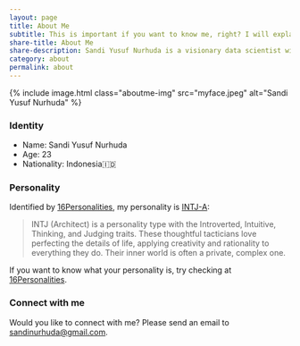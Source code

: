 ```yaml
---
layout: page
title: About Me
subtitle: This is important if you want to know me, right? I will explain it comprehensively.
share-title: About Me
share-description: Sandi Yusuf Nurhuda is a visionary data scientist with a thirst for understanding the intricate mechanisms governing data.
category: about
permalink: about
---
```


{% include image.html
    class="aboutme-img"
    src="myface.jpeg"
    alt="Sandi Yusuf Nurhuda"
%}

### Identity

- Name: Sandi Yusuf Nurhuda
- Age: 23
- Nationality: Indonesia🇮🇩

### Personality

Identified by [16Personalities](https://www.16personalities.com), my personality is [INTJ-A](https://www.16personalities.com/intj-personality):

>INTJ (Architect) is a personality type with the Introverted, Intuitive, Thinking, and Judging traits. These thoughtful tacticians love perfecting the details of life, applying creativity and rationality to everything they do. Their inner world is often a private, complex one.

If you want to know what your personality is, try checking at [16Personalities](https://www.16personalities.com).

### Connect with me

Would you like to connect with me? Please send an email to [sandinurhuda@gmail.com](mailto:sandinurhuda@gmail.com).